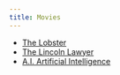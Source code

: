 ```yaml
---
title: Movies
---
```


* [The Lobster](/movies/the-lobster)
* [The Lincoln Lawyer](/movies/the-lincoln-lawyer)
* [A.I. Artificial Intelligence](/movies/a-i-artificial-intelligence)
